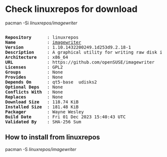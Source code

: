 # Check linuxrepos for download

pacman -Si *linuxrepos/imagewriter*

<div class="highlight"><pre class="highlight"><text>
<b>Repository</b>      : linuxrepos
<b>Name</b>            : <a href="../../x86_64/imagewriter-1.10.1432200249.1d253d9.2.18-1-x86_64.pkg.tar.zst">imagewriter</a>
<b>Version</b>         : 1.10.1432200249.1d253d9.2.18-1
<b>Description</b>     : A graphical utility for writing raw disk images & hybrid isos to USB keys
<b>Architecture</b>    : x86_64
<b>URL</b>             : https://github.com/openSUSE/imagewriter
<b>Licenses</b>        : GPL2
<b>Groups</b>          : None
<b>Provides</b>        : None
<b>Depends On</b>      : qt5-base  udisks2
<b>Optional Deps</b>   : None
<b>Conflicts With</b>  : None
<b>Replaces</b>        : None
<b>Download Size</b>   : 118.74 KiB
<b>Installed Size</b>  : 181.48 KiB
<b>Packager</b>        : Wayne Wesley <wayne6324@gmail.com>
<b>Build Date</b>      : Fri 01 Dec 2023 15:40:43 UTC
<b>Validated By</b>    : SHA-256 Sum
</text></pre></div>

## How to install from linuxrepos

pacman -S *linuxrepos/imagewriter*

